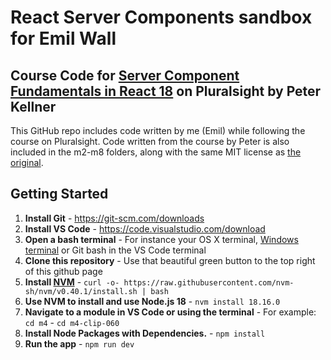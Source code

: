 # React Server Components sandbox for Emil Wall

## Course Code for [Server Component Fundamentals in React 18](http://www.pluralsight.com/courses/react-18-server-component-fundamentals) on Pluralsight by Peter Kellner

This GitHub repo includes code written by me (Emil) while following the course on Pluralsight. Code written from the course by Peter is also included in the m2-m8 folders, along with the same MIT license as [the original](https://github.com/pkellner/pluralsight-react-server-component-fundamentals/blob/main/LICENSE).

## Getting Started
1. **Install Git** - https://git-scm.com/downloads
2. **Install VS Code** - https://code.visualstudio.com/download
3. **Open a bash terminal** - For instance your OS X terminal, [Windows terminal](https://apps.microsoft.com/detail/9n0dx20hk701) or Git bash in the VS Code terminal
4. **Clone this repository** - Use that beautiful green button to the top right of this github page
5. **Install [NVM](https://github.com/nvm-sh/nvm/blob/master/README.md#installing-and-updating)** - `curl -o- https://raw.githubusercontent.com/nvm-sh/nvm/v0.40.1/install.sh | bash` 
6. **Use NVM to install and use Node.js 18** - `nvm install 18.16.0`
7. **Navigate to a module in VS Code or using the terminal** - For example: `cd m4` - `cd m4-clip-060`
8. **Install Node Packages with Dependencies.** - `npm install`
9. **Run the app** - `npm run dev`
